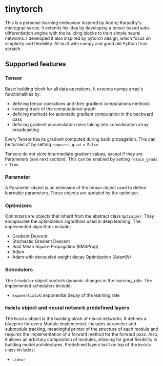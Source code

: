 # tinytorch

This is a personal learning endeavour inspired by Andrej Karpathy's micrograd series. It extends his idea by developing a tensor based auto-differentiation engine with the building blocks to train simple neural networks. I developed it also inspired by pytorch design, which focus on simplicity and flexibility. All built with numpy and good old Python from scratch. 

## Supported features

### Tensor
Basic building block for all data operations. It extends numpy array's functionalities by:
- defining tensor operations and their gradient computations methods
- keeping track of the computational graph
- defining methods for automatic gradient computation in the backward pass
- defining gradient accumulation rules taking into consideration array broadcasting 

Every Tensor has its gradient computed during back propagation. This can be turned of by setting `requires_grad = False`.

Tensors do not store intermediate gradient values, except if they are Parameters (see next section). This can be enabled by setting `retain_grads = True`.

### Parameter
A Parameter object is an extension of the tensor object used to define learnable parameters. These objects are updated by the optimizer. 

### Optimizers
Optimizers are objects that inherit from the abstract class `Optimizer`. They encapsulate the optimization algorithms used in deep learning. The implemented algorithms include:
- Gradient Descent
- Stochastic Gradient Descent
- Root Mean Square Propagation (RMSProp)
- Adam 
- Adam with decoupled weight decay Optimization (AdamW)

### Schedulers
The `Scheduler` object controls dynamic changes in the learning_rate. The implemented schedulers include:
- `ExponentialLR`: exponential decay of the learning rate

### `Module` object and neural network predefined layers
The `Module` object is the building block of neural networks. It defines a blueprint for every Module implemented. Includes parameter and submodule tracking, meaningful printer of the structure of each module and requires the implementation of a forward method for the forward pass. Also, it allows an arbritary composition of modules, allowing for great flexibility in building model architectures. Predefined layers built on top of the `Module` class includes:
- `Linear`